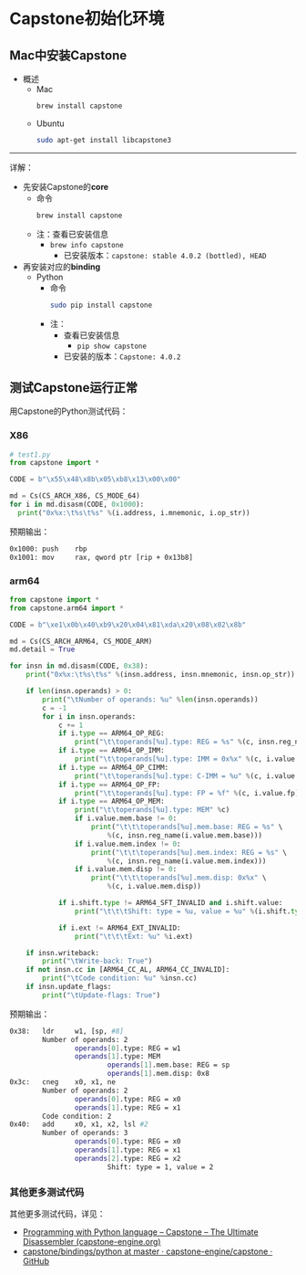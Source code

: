 # Capstone初始化环境

## Mac中安装Capstone

* 概述
  * Mac
    ```bash
    brew install capstone
    ```
  * Ubuntu
    ```bash
    sudo apt-get install libcapstone3
    ```

---

详解：

* 先安装Capstone的**core**
  * 命令
    ```bash
    brew install capstone
    ```
  * 注：查看已安装信息
    * `brew info capstone`
      * 已安装版本：`capstone: stable 4.0.2 (bottled), HEAD`
* 再安装对应的**binding**
  * Python
    * 命令
      ```bash
      sudo pip install capstone
      ```
    * 注：
      * 查看已安装信息
        * `pip show capstone`
      * 已安装的版本：`Capstone: 4.0.2`

## 测试Capstone运行正常

用Capstone的Python测试代码：


### X86

```py
# test1.py
from capstone import *

CODE = b"\x55\x48\x8b\x05\xb8\x13\x00\x00"

md = Cs(CS_ARCH_X86, CS_MODE_64)
for i in md.disasm(CODE, 0x1000):
  print("0x%x:\t%s\t%s" %(i.address, i.mnemonic, i.op_str))
```

预期输出：

```bash
0x1000: push    rbp
0x1001: mov     rax, qword ptr [rip + 0x13b8]
```

### arm64

```py
from capstone import *
from capstone.arm64 import *

CODE = b"\xe1\x0b\x40\xb9\x20\x04\x81\xda\x20\x08\x02\x8b"

md = Cs(CS_ARCH_ARM64, CS_MODE_ARM)
md.detail = True

for insn in md.disasm(CODE, 0x38):
    print("0x%x:\t%s\t%s" %(insn.address, insn.mnemonic, insn.op_str))

    if len(insn.operands) > 0:
        print("\tNumber of operands: %u" %len(insn.operands))
        c = -1
        for i in insn.operands:
            c += 1
            if i.type == ARM64_OP_REG:
                print("\t\toperands[%u].type: REG = %s" %(c, insn.reg_name(i.value.reg)))
            if i.type == ARM64_OP_IMM:
                print("\t\toperands[%u].type: IMM = 0x%x" %(c, i.value.imm))
            if i.type == ARM64_OP_CIMM:
                print("\t\toperands[%u].type: C-IMM = %u" %(c, i.value.imm))
            if i.type == ARM64_OP_FP:
                print("\t\toperands[%u].type: FP = %f" %(c, i.value.fp))
            if i.type == ARM64_OP_MEM:
                print("\t\toperands[%u].type: MEM" %c)
                if i.value.mem.base != 0:
                    print("\t\t\toperands[%u].mem.base: REG = %s" \
                        %(c, insn.reg_name(i.value.mem.base)))
                if i.value.mem.index != 0:
                    print("\t\t\toperands[%u].mem.index: REG = %s" \
                        %(c, insn.reg_name(i.value.mem.index)))
                if i.value.mem.disp != 0:
                    print("\t\t\toperands[%u].mem.disp: 0x%x" \
                        %(c, i.value.mem.disp))

            if i.shift.type != ARM64_SFT_INVALID and i.shift.value:
                print("\t\t\tShift: type = %u, value = %u" %(i.shift.type, i.shift.value))

            if i.ext != ARM64_EXT_INVALID:
                print("\t\t\tExt: %u" %i.ext)

    if insn.writeback:
        print("\tWrite-back: True")
    if not insn.cc in [ARM64_CC_AL, ARM64_CC_INVALID]:
        print("\tCode condition: %u" %insn.cc)
    if insn.update_flags:
        print("\tUpdate-flags: True")
```

预期输出：

```bash
0x38:   ldr     w1, [sp, #8]
        Number of operands: 2
                operands[0].type: REG = w1
                operands[1].type: MEM
                        operands[1].mem.base: REG = sp
                        operands[1].mem.disp: 0x8
0x3c:   cneg    x0, x1, ne
        Number of operands: 2
                operands[0].type: REG = x0
                operands[1].type: REG = x1
        Code condition: 2
0x40:   add     x0, x1, x2, lsl #2
        Number of operands: 3
                operands[0].type: REG = x0
                operands[1].type: REG = x1
                operands[2].type: REG = x2
                        Shift: type = 1, value = 2
```

### 其他更多测试代码

其他更多测试代码，详见：

* [Programming with Python language – Capstone – The Ultimate Disassembler (capstone-engine.org)](http://www.capstone-engine.org/lang_python.html)
* [capstone/bindings/python at master · capstone-engine/capstone · GitHub](https://github.com/capstone-engine/capstone/tree/master/bindings/python)
